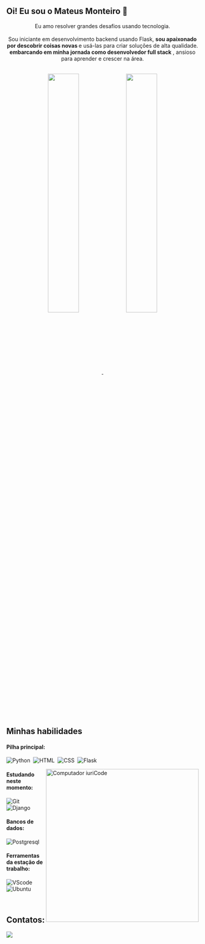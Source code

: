 ## Oi! Eu sou o Mateus Monteiro 👋


<p align="center">Eu amo resolver grandes desafios usando tecnologia. <br><br> Sou iniciante em desenvolvimento backend usando Flask, <strong>sou apaixonado por descobrir coisas novas </strong>e usá-las para criar soluções de alta qualidade. <strong>embarcando em minha jornada como desenvolvedor full stack</strong> , ansioso para aprender e crescer na área.</p>&nbsp;

<div  align="center" style="margin-bottom:100px">
  <a href="https://github.com/MMatteuss">
    <img width=40% align="center" src="https://github-readme-stats.vercel.app/api?username=MMatteuss&show_icons=true&theme=dark" />
    <img width=40% align="center" src="https://github-readme-stats.vercel.app/api/top-langs/?username=MMatteuss&layout=compact&theme=dark" />
  </a>
</div>
 
 &nbsp;
 &nbsp;



## Minhas habilidades

#### Pilha principal:

![Python](https://img.shields.io/badge/Python-14354C?style=for-the-badge&logo=python&logoColor=white)&nbsp;
![HTML](https://img.shields.io/badge/HTML5-E34F26?style=for-the-badge&logo=html5&logoColor=white)&nbsp;
![CSS](https://img.shields.io/badge/CSS3-1572B6?style=for-the-badge&logo=css3&logoColor=white)&nbsp;
![Flask](https://img.shields.io/badge/Flask-000000?style=for-the-badge&logo=flask&logoColor=white)&nbsp;

<img src="https://raw.githubusercontent.com/MicaelliMedeiros/micaellimedeiros/master/image/computer-illustration.png" min-width="400px" max-width="400px" width="400px" align="right" alt="Computador iuriCode">




#### Estudando neste momento:
![Git](https://img.shields.io/badge/GIT-E44C30?style=for-the-badge&logo=git&logoColor=white)&nbsp;
![Django](https://img.shields.io/badge/Django-092E20?style=for-the-badge&logo=django&logoColor=white)&nbsp;
#### Bancos de dados:
![Postgresql](https://img.shields.io/badge/PostgreSQL-316192?style=for-the-badge&logo=postgresql&logoColor=white)&nbsp;

#### Ferramentas da estação de trabalho:

![VScode](https://img.shields.io/badge/vscode-4285F4?style=for-the-badge&logo=vscode&logoColor=white)&nbsp;
![Ubuntu](https://img.shields.io/badge/Ubuntu-E95420?style=for-the-badge&logo=ubuntu&logoColor=white)&nbsp;

&nbsp;
&nbsp;

## Contatos:

<div> 
<a href="https://www.instagram.com/mateusrllk" target="_blank"><img src="https://img.shields.io/badge/-Instagram-%23E4405F?style=for-the-badge&logo=instagram&logoColor=white">
</a>
